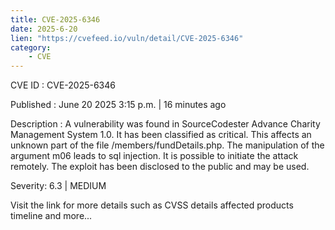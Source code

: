 ```yaml
---
title: CVE-2025-6346
date: 2025-6-20
lien: "https://cvefeed.io/vuln/detail/CVE-2025-6346"
category:
    - CVE
---
```


CVE ID : CVE-2025-6346

Published :  June 20
2025
3:15 p.m. | 16 minutes ago

Description : A vulnerability was found in SourceCodester Advance Charity Management System 1.0. It has been classified as critical. This affects an unknown part of the file /members/fundDetails.php. The manipulation of the argument m06 leads to sql injection. It is possible to initiate the attack remotely. The exploit has been disclosed to the public and may be used.

Severity: 6.3 | MEDIUM

Visit the link for more details
such as CVSS details
affected products
timeline
and more...
